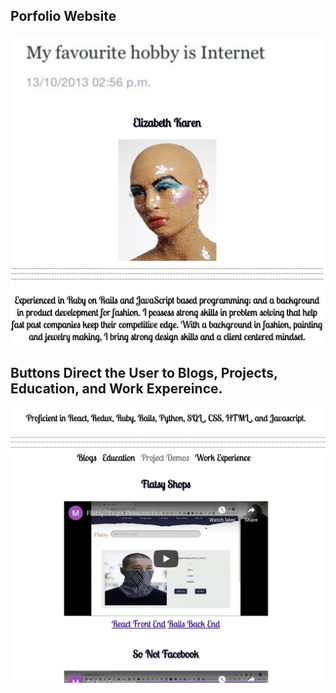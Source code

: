 <h2>Porfolio Website</h2>

<img src='./Images/myWebsite.png' alt='me'>

<h2>Buttons Direct the User to Blogs, Projects, Education, and Work Expereince.</h2>

<img src='./Images/radio.png' alt='radio buttons' >